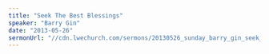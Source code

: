 ```yaml
---
title: "Seek The Best Blessings"
speaker: "Barry Gin"
date: "2013-05-26"
sermonUrl: "//cdn.lwechurch.com/sermons/20130526_sunday_barry_gin_seek_the_best_blessings.mp3"
---
```

